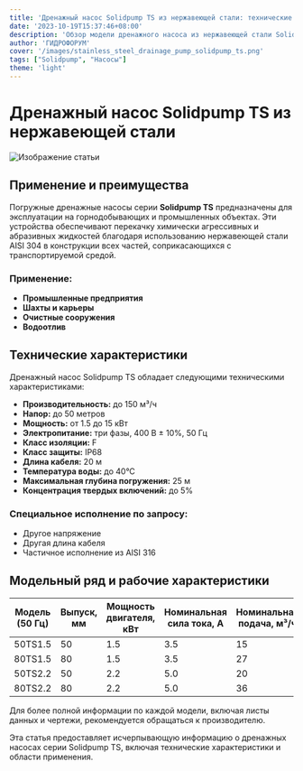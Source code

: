 ```yaml
---
title: 'Дренажный насос Solidpump TS из нержавеющей стали: технические характеристики и применение'
date: '2023-10-19T15:37:46+08:00'
description: 'Обзор модели дренажного насоса из нержавеющей стали Solidpump TS, его технических характеристик и областей применения.'
author: 'ГИДРОФОРУМ'
cover: '/images/stainless_steel_drainage_pump_solidpump_ts.png'
tags: ["Solidpump", "Насосы"]
theme: 'light'
---
```


# Дренажный насос Solidpump TS из нержавеющей стали

![Изображение статьи](/images/stainless_steel_drainage_pump_solidpump_ts.png)

## Применение и преимущества

Погружные дренажные насосы серии **Solidpump TS** предназначены для эксплуатации на горнодобывающих и промышленных объектах. Эти устройства обеспечивают перекачку химически агрессивных и абразивных жидкостей благодаря использованию нержавеющей стали AISI 304 в конструкции всех частей, соприкасающихся с транспортируемой средой.

### Применение:
- **Промышленные предприятия**
- **Шахты и карьеры**
- **Очистные сооружения**
- **Водоотлив**

## Технические характеристики

Дренажный насос Solidpump TS обладает следующими техническими характеристиками:

- **Производительность:** до 150 м³/ч
- **Напор:** до 50 метров
- **Мощность:** от 1.5 до 15 кВт
- **Электропитание:** три фазы, 400 В ± 10%, 50 Гц
- **Класс изоляции:** F
- **Класс защиты:** IP68
- **Длина кабеля:** 20 м
- **Температура воды:** до 40°С
- **Максимальная глубина погружения:** 25 м
- **Концентрация твердых включений:** до 5%

### Специальное исполнение по запросу:
- Другое напряжение
- Другая длина кабеля
- Частичное исполнение из AISI 316

## Модельный ряд и рабочие характеристики

| Модель (50 Гц) | Выпуск, мм | Мощность двигателя, кВт | Номинальная сила тока, A | Номинальная подача, м³/ч | Номинальный напор, м | Максимальная подача, м³/ч | Максимальный напор, м | Свободный проход, мм |
|----------------|------------|--------------------------|---------------------------|--------------------------|----------------------|----------------------------|-----------------------|---------------------|
| 50TS1.5        | 50         | 1.5                      | 3.5                       | 15                       | 15                   | 30                         | 21                    | 8.5                 |
| 80TS1.5        | 80         | 1.5                      | 3.5                       | 27                       | 9                    | 42                         | 14                    | 8.5                 |
| 50TS2.2        | 50         | 2.2                      | 5.0                       | 20                       | 18                   | 32                         | 25                    | 8.5                 |
| 80TS2.2        | 80         | 2.2                      | 5.0                       | 36                       | 11                   | 55                         | 18.5                  | 8.5                 |

Для более полной информации по каждой модели, включая листы данных и чертежи, рекомендуется обращаться к производителю.

Эта статья предоставляет исчерпывающую информацию о дренажных насосах серии Solidpump TS, включая технические характеристики и области применения.